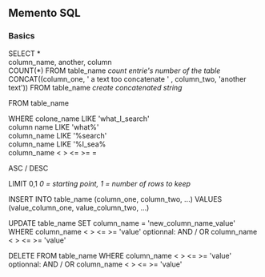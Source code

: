 ##      Memento SQL

###     Basics 

SELECT  *   
        column_name, another, column    
        COUNT(\*) FROM table_name *count entrie's number of the table*  
        CONCAT((column_one, ' a text too concatenate ' , column_two, 'another text')) FROM table_name *create concatenated string*

FROM    table_name

WHERE   colone_name LIKE 'what_I_search'    
        column name LIKE 'what%'    
        column_name LIKE '%search'  
        column_name LIKE '%I_sea%   
        column_name < > <= >= =     

ASC / DESC  

LIMIT 0,1  *0 = starting point, 1 = number of rows to keep* 

INSERT INTO table_name (column_one, column_two, ...) VALUES (value_column_one, value_column_two, ...)

UPDATE table_name 
SET column_name = 'new_column_name_value'
WHERE column_name < > <= >= 'value' 
optionnal: AND / OR column_name < > <= >= 'value'

DELETE FROM table_name
WHERE column_name < > <= >= 'value'
optionnal: AND / OR column_name < > <= >= 'value'